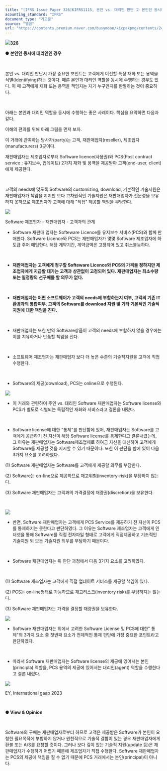 ```yaml
---
title: "[IFRS Issue Paper 326]KIFRS1115, 본인 vs. 대리인 판단 ② 본인인 동시에 대리인인 경우 (from EY)"
acounting_standard: "IFRS"
document_type: "기고문"
source: "엘곰"
url: "https://contents.premium.naver.com/busymoon/kicpakpmg/contents/241230152422334ff"
---
```

![](https://n2.news.naver.com/l.gif?type=content)**326**

**● 본인인 동시에 대리인인 경우**

​

본인 vs. 대리인 판단시 가장 중요한 포인트는 고객에게 이전할 특정 재화 또는 용역을 식별(Identifying)하는 것이다. 때론 본인과 대리인 역할을 동시에 수행하는 경우도 있다. 이 때 고객에게 재화 또는 용역을 책임지는 자가 누구인지를 판별하는 것이 중요하다.

​

아래는 본인과 대리인 역할을 동시에 수행하는 좋은 사례이다. 핵심을 요약하면 다음과 같다.

이해의 편의를 위해 아래 그림을 먼저 보자.

이 거래에 관여하는 당사자(party)는 고객, 재판매업자(reseller), 제조업자(manufacturers) 3곳이다.

재판매업자는 제조업자로부터 Software licence(사용권)와 PCS(Post contract service ; 유지보수, 업데이트) 2가지 재화 및 용역을 제공받아 고객(end-user, client)에게 제공한다.

​

고객의 needs에 맞도록 Software의 customizing, download, 기본적인 기술지원은 재판매업자가 책임을 지지만 보다 고차원적인 기술지원은 재판매업자가 전문성을 보유하지 못하므로 제조업자가 고객에 대해 "직접" 제공할 책임을 부담한다.

![](https://scs-phinf.pstatic.net/MjAyNDEyMzBfMjgw/MDAxNzM1NTM3NTMzNTE4.QCF4DX1YIDIqbLXJ3QQkcwUWiwhZ6TLqrzZRis01Xogg.-W1TpVKkYDdSFOGI0D_ydfKa5cFlk_017DuNdS8GWAQg.PNG/image.png?type=w800)

Software 제조업자 - 재판매업자 - 고객과의 관계

- Software 재판매 업자는 Softeware Licence를 유지보수 서비스(PCS)와 함께 판매한다. Software Licence와 PCS는 재판매업자가 몇몇 Software 제조업자에 하도급 주어 매입한다. 해당 계약기간, 계약금액은 고정되어 있고 취소불능하다.

​

- **재판매업자는 고객에게 청구할 Softeware Licence와 PCS의 가격을 정하지만 제조업자에게 지급할 대가는 고객과 상관없이 고정되어 있다. 재판매업자는 최소수량 또는 일정량의 선구매를 할 의무가 없다.**

**​**

- **재판매업자는 어떤 소프트웨어가 고객의 needs에 부합하는지 여부, 고객의 기존 IT환경과의 통합여부. 고객의 Software를 download 지원 및 기타 기본적인 기술적 지원에 대한 책임을 진다.**

**​**

- 재판매업자는 또한 만약 Software상품이 고객의 needs에 부합하지 않을 경우에는 이를 치유하거나 반품할 책임을 진다.

​

- 소프트웨어 제조업자는 재판매업자 보다 더 높은 수준의 기술적지원을 고객에 직접 수행한다.

​

- Software의 제공(download), PCS는 online으로 수행된다.

![](https://scs-phinf.pstatic.net/MjAyNDEyMzBfMTcw/MDAxNzM1NTM1MTQ1NDI0.jXKkHFa3JbpGzXlgWVfDa-XujIRVbch0kV88M-YIICsg.BAyhwlhKgpaPbeJoGutiGWZ-mgBj6faLFzTV3xCzDpEg.PNG/image.png?type=w800)

- 이 거래와 관련하여 주인 vs. 대리인 Software 재판매업자는 Software license와 PCS가 별도로 식별되는 독립적인 재화와 서비스라고 결론을 내렸다.

​

- Software license에 대한 "통제"를 판단함에 있어, 재판매업자는 Software를 고객에게 공급하기 전 자신이 해당 Software license를 통제한다고 결론내렸는데, 그 이유는 재판매업자는 Software제조업체로 하여금 자신을 대신하여 고객에게 Software를 제공할 것을 지시할 수 있기 때문이다. 또한 이 판단을 함에 있어 다음 3가지 요소를 고려하였다.

(1) Software 재판매업자는 Software를 고객에게 제공할 의무를 부담한다.

(2) Software는 on-line으로 제공하므로 재고위험(inventory-risk)을 부담하지 않는다.

(3) Software 재판매업자는 고객과의 가격결정에 재량권(discretion)을 보유한다.

​

![](https://scs-phinf.pstatic.net/MjAyNDEyMzBfMTU0/MDAxNzM1NTM1MzA1MDc0.Uobfrm5gl5N2ZljiMKpVmh4LrwFzPJl591QmLlxPO08g.NMKBQKgm93-glR32CPqCpWWIJRloQK9287QdqvFbQIQg.PNG/image.png?type=w800)

- 반면, Software 재판매업자는 고객에게 PCS Service를 제공하기 전 자신이 PCS를 통제하지는 못한다고 판단하였다. 그 이유는 Software 제조업자는 고객에게 인터넷을 통해 Software를 직접 전자파일 형태로 고객에게 직접제공하고 기초적인 기술지원 외 모든 기술지원 의무를 부담하기 때문이다.

​

- Software 재판매업자는 위 판단 과정에서 다음 3가지 요소를 고려하였다.

​

(1) Software 제조업자는 고객에게 직접 업데이트 서비스를 제공할 책임이 있다.

(2) PCS는 on-line형태로 가능하므로 재고리스크(inventory risk)를 부담하지는 않는다.

(3) Software 재판매업자는 가격을 결정할 재량권을 보유한다.

![](https://scs-phinf.pstatic.net/MjAyNDEyMzBfMTU2/MDAxNzM1NTM1MzIzNDM0.J7e08UQWkyd0GajIR8rGWXVzmjj6tAF43LD7EEEniX4g.AqBthglqrKD1_MIkzy4fqLlitggC1mOddz_4JOlWgyMg.PNG/image.png?type=w800)

- Software 재판매업자는 위에서 고려한 Software License 및 PCS에 대한" 통제"의 3가지 요소 중 첫번째 요소가 전체적인 통제 판단에 가장 중요한 포인트라고 판단하였다.

​

- 따라서 Software 재판매업자는 Software license의 제공에 있어서는 본인(principla) 역할을, PCS 용역의 제공에 있어서는 대리인(agent) 역할을 수행한다고 결론 내렸다.

![](https://scs-phinf.pstatic.net/MjAyNDEyMzBfNjIg/MDAxNzM1NTM1MzU2MTAy.g62qB2MxGlowNOPo1cVCJH7hssCwM_iXVWHbtBnUJJEg.QKlvrrXmg44V98CATO4_PJSBaGHfKANSzkZQ49LnTyEg.PNG/image.png?type=w800)

EY, International gaap 2023

**​**

**● View & Opinion**

**​**

Software의 구매는 재판매업자로부터 하므로 고객은 제공받은 Software가 본인이 요청한 필요목적에 부합하지 않거나 원천적으로 기술적 결함이 있는 경우 재판매업자에게 환불 또는 A/S를 요청할 것이다. 그러나 보다 깊이 있는 기술적 지원(update 등)은 재판매업자가 수행하기 어렵기 때문에 제조업자가 직접 수행한다. Software 재판매업자는 PCS의 제공에 책임을 질 수 없기 때문에 PCS 거래에서는 본인(principal)이 아니다.